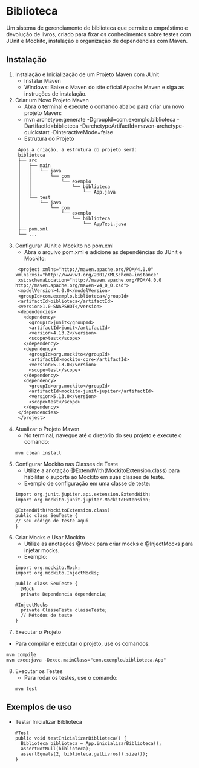 # Biblioteca

Um sistema de gerenciamento de biblioteca que permite o empréstimo e devolução de livros, criado
para fixar os conhecimentos sobre testes com JUnit e Mockito, instalação e organização de dependencias com Maven.

## Instalação

1. Instalação e Inicialização de um Projeto Maven com JUnit
   - Instalar Maven  
   - Windows: Baixe o Maven do site oficial Apache Maven e siga as instruções de instalação.
2. Criar um Novo Projeto Maven  
   - Abra o terminal e execute o comando abaixo para criar um novo projeto Maven:
   - mvn archetype:generate -DgroupId=com.exemplo.biblioteca -DartifactId=biblioteca -DarchetypeArtifactId=maven-archetype-quickstart -DinteractiveMode=false
   - Estrutura do Projeto
   ```
    Após a criação, a estrutura do projeto será: 
    biblioteca
    ├── src
    │   ├── main
    │   │   └── java
    │   │       └── com
    │   │           └── exemplo
    │   │               └── biblioteca
    │   │                   └── App.java
    │   └── test
    │       └── java
    │           └── com
    │               └── exemplo
    │                   └── biblioteca
    │                       └── AppTest.java
    ├── pom.xml
    └── ...
   ```
3. Configurar JUnit e Mockito no pom.xml  
   - Abra o arquivo pom.xml e adicione as dependências do JUnit e Mockito:
   ```
    <project xmlns="http://maven.apache.org/POM/4.0.0" xmlns:xsi="http://www.w3.org/2001/XMLSchema-instance"
    xsi:schemaLocation="http://maven.apache.org/POM/4.0.0 http://maven.apache.org/maven-v4_0_0.xsd">
    <modelVersion>4.0.0</modelVersion>
    <groupId>com.exemplo.biblioteca</groupId>
    <artifactId>biblioteca</artifactId>
    <version>1.0-SNAPSHOT</version>
    <dependencies>
      <dependency>
        <groupId>junit</groupId>
        <artifactId>junit</artifactId>
        <version>4.13.2</version>
        <scope>test</scope>
      </dependency>
      <dependency>
        <groupId>org.mockito</groupId>
        <artifactId>mockito-core</artifactId>
        <version>5.13.0</version>
        <scope>test</scope>
      </dependency>
      <dependency>
        <groupId>org.mockito</groupId>
        <artifactId>mockito-junit-jupiter</artifactId>
        <version>5.13.0</version>
        <scope>test</scope>
      </dependency>
    </dependencies>
    </project>
    ```
4. Atualizar o Projeto Maven  
   - No terminal, navegue até o diretório do seu projeto e execute o comando:
   ```
   mvn clean install
    ```
5. Configurar Mockito nas Classes de Teste  
   - Utilize a anotação @ExtendWith(MockitoExtension.class) para habilitar o suporte ao Mockito em suas classes de teste.
   - Exemplo de configuração em uma classe de teste:
   ```
   import org.junit.jupiter.api.extension.ExtendWith;
   import org.mockito.junit.jupiter.MockitoExtension;

   @ExtendWith(MockitoExtension.class)
   public class SeuTeste {
   // Seu código de teste aqui
   }
    ```
6. Criar Mocks e Usar Mockito  
   - Utilize as anotações @Mock para criar mocks e @InjectMocks para injetar mocks.
   - Exemplo:
   ```
   import org.mockito.Mock;
   import org.mockito.InjectMocks;

   public class SeuTeste {
     @Mock
     private Dependencia dependencia;

   @InjectMocks
     private ClasseTeste classeTeste;
     // Métodos de teste
   }
   ```
7. Executar o Projeto  
  - Para compilar e executar o projeto, use os comandos:
   ```
   mvn compile
   mvn exec:java -Dexec.mainClass="com.exemplo.biblioteca.App"
   ```
8. Executar os Testes
   - Para rodar os testes, use o comando:
   ```
   mvn test
   ```
## Exemplos de uso   
- Testar Inicializar Biblioteca
  ```
  @Test
  public void testInicializarBiblioteca() {
    Biblioteca biblioteca = App.inicializarBiblioteca();
    assertNotNull(biblioteca);
    assertEquals(2, biblioteca.getLivros().size());
  }
  ```
